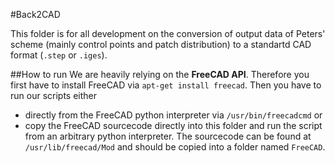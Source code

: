 #Back2CAD

This folder is for all development on the conversion of output data of Peters' scheme (mainly control points and patch distribution) to a standartd CAD format (```.step``` or ```.iges```).

##How to run
We are heavily relying on the **FreeCAD API**. Therefore you first have to install FreeCAD via ```apt-get install freecad```. Then you have to run our scripts either 

- directly from the FreeCAD python interpreter via ```/usr/bin/freecadcmd``` or
- copy the FreeCAD sourcecode directly into this folder and run the script from an arbitrary python interpreter. The sourcecode can be found at ```/usr/lib/freecad/Mod``` and should be copied into a folder named ```FreeCAD```.